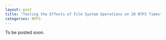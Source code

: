 ```yaml
---
layout: post
title: "Testing the Effects of File System Operations on 20 NTFS Timestamps"
categories: NTFS
---
```


To be posted soon.
